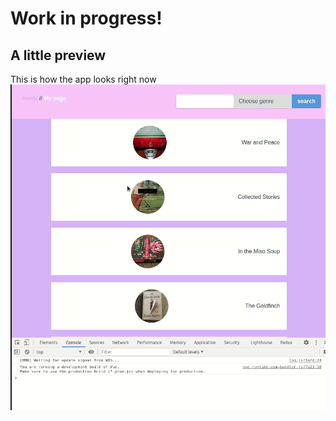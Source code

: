 # Work in progress!

## A little preview

This is how the app looks right now
![Boekenla preview](https://github.com/grakify90/Boekenla_front/blob/development/Peek%202020-09-25%2011-27.gif)
